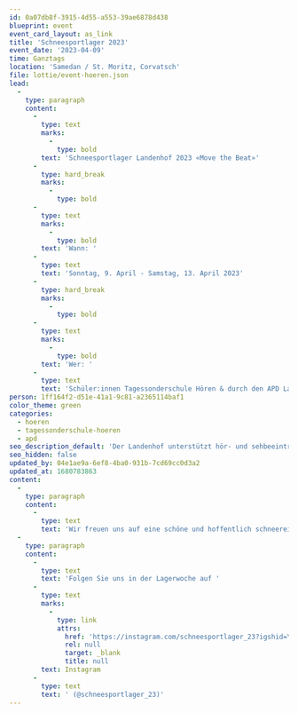 ```yaml
---
id: 0a07db8f-3915-4d55-a553-39ae6878d438
blueprint: event
event_card_layout: as_link
title: 'Schneesportlager 2023'
event_date: '2023-04-09'
time: Ganztags
location: 'Samedan / St. Moritz, Corvatsch'
file: lottie/event-hoeren.json
lead:
  -
    type: paragraph
    content:
      -
        type: text
        marks:
          -
            type: bold
        text: 'Schneesportlager Landenhof 2023 «Move the Beat»'
      -
        type: hard_break
        marks:
          -
            type: bold
      -
        type: text
        marks:
          -
            type: bold
        text: 'Wann: '
      -
        type: text
        text: 'Sonntag, 9. April - Samstag, 13. April 2023'
      -
        type: hard_break
        marks:
          -
            type: bold
      -
        type: text
        marks:
          -
            type: bold
        text: 'Wer: '
      -
        type: text
        text: 'Schüler:innen Tagessonderschule Hören & durch den APD Landenhof betreute Kinder und Jugendliche'
person: 1ff164f2-d51e-41a1-9c81-a2365114baf1
color_theme: green
categories:
  - hoeren
  - tagessonderschule-hoeren
  - apd
seo_description_default: 'Der Landenhof unterstützt hör- und sehbeeinträchtigte Kinder & Jugendliche in ihrem selbstbestimmten Leben durch Förderung ihrer Fähigkeiten & Entwicklung'
seo_hidden: false
updated_by: 04e1ae9a-6ef8-4ba0-931b-7cd69cc0d3a2
updated_at: 1680783863
content:
  -
    type: paragraph
    content:
      -
        type: text
        text: 'Wir freuen uns auf eine schöne und hoffentlich schneereiche Woche!'
  -
    type: paragraph
    content:
      -
        type: text
        text: 'Folgen Sie uns in der Lagerwoche auf '
      -
        type: text
        marks:
          -
            type: link
            attrs:
              href: 'https://instagram.com/schneesportlager_23?igshid=YmMyMTA2M2Y='
              rel: null
              target: _blank
              title: null
        text: Instagram
      -
        type: text
        text: ' (@schneesportlager_23)'
---
```

